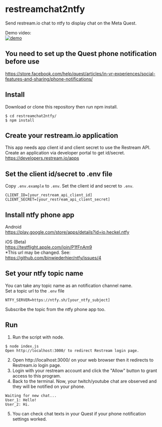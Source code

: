 # restreamchat2ntfy
Send restream.io chat to ntfy to display chat on the Meta Quest.  

Demo video:  
[![demo](https://img.youtube.com/vi/A9jHb0oVpBE/0.jpg)](https://www.youtube.com/watch?v=A9jHb0oVpBE)

## You need to set up the Quest phone notification before use
https://store.facebook.com/help/quest/articles/in-vr-experiences/social-features-and-sharing/phone-notifications/

## Install
Download or clone this repository then run npm install.
```
$ cd restreamchat2ntfy/
$ npm install
```

## Create your restream.io application
This app needs app client id and client secret to use the Restream API. Create an application via developer portal to get id/secret.  
https://developers.restream.io/apps

## Set the client id/secret to .env file
Copy `.env.example` to `.env`. Set the client id and secret to `.env`.
```
CLIENT_ID=[your_restream_api_client_id]
CLIENT_SECRET=[your_restream_api_client_secret]
```

## Install ntfy phone app
Android  
https://play.google.com/store/apps/details?id=io.heckel.ntfy

iOS (Beta)  
https://testflight.apple.com/join/P1fFnAm9  
*This url may be changed. See: https://github.com/binwiederhier/ntfy/issues/4

## Set your ntfy topic name
You can take any topic name as an notification channel name.  
Set a topic url to the `.env` file
```
NTFY_SERVER=https://ntfy.sh/[your_ntfy_subject]
```

Subscribe the topic from the ntfy phone app too.

## Run

1. Run the script with node.
```
$ node index.js
Open http://localhost:3000/ to redirect Restream login page.
```

2. Open http://localhost:3000/ on your web browser then it redirects to Restream.io login page.
3. Login with your restream account and click the "Allow" button to grant access to this program.
4. Back to the terminal. Now, your twitch/youtube chat are observed and they will be notified on your phone.
```
Waiting for new chat...
User_1: Hello!
User_2: Hi.
```
5. You can check chat texts in your Quest if your phone notification settings worked.
